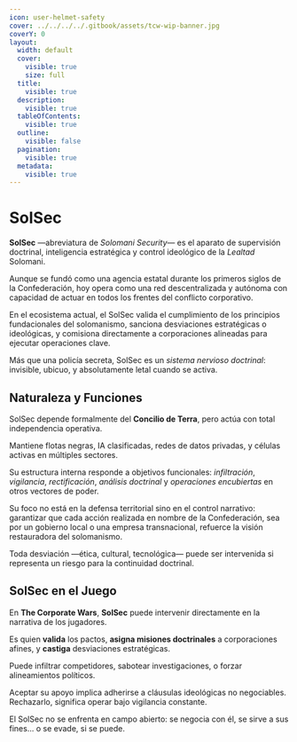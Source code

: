 ```yaml
---
icon: user-helmet-safety
cover: ../../../../.gitbook/assets/tcw-wip-banner.jpg
coverY: 0
layout:
  width: default
  cover:
    visible: true
    size: full
  title:
    visible: true
  description:
    visible: true
  tableOfContents:
    visible: true
  outline:
    visible: false
  pagination:
    visible: true
  metadata:
    visible: true
---
```


# SolSec

**SolSec** —abreviatura de *Solomani Security*— es el aparato de supervisión doctrinal, inteligencia estratégica y control ideológico de la _Lealtad_ Solomani.

Aunque se fundó como una agencia estatal durante los primeros siglos de la Confederación, hoy opera como una red descentralizada y autónoma con capacidad de actuar en todos los frentes del conflicto corporativo.

En el ecosistema actual, el SolSec valida el cumplimiento de los principios fundacionales del solomanismo, sanciona desviaciones estratégicas o ideológicas, y comisiona directamente a corporaciones alineadas para ejecutar operaciones clave.

Más que una policía secreta, SolSec es un *sistema nervioso doctrinal*: invisible, ubicuo, y absolutamente letal cuando se activa.

## Naturaleza y Funciones

SolSec depende formalmente del **Concilio de Terra**, pero actúa con total independencia operativa.

Mantiene flotas negras, IA clasificadas, redes de datos privadas, y células activas en múltiples sectores.

Su estructura interna responde a objetivos funcionales: _infiltración_, _vigilancia_, _rectificación_, _análisis doctrinal_ y _operaciones encubiertas_ en otros vectores de poder.

Su foco no está en la defensa territorial sino en el control narrativo: garantizar que cada acción realizada en nombre de la Confederación, sea por un gobierno local o una empresa transnacional, refuerce la visión restauradora del solomanismo.

Toda desviación —ética, cultural, tecnológica— puede ser intervenida si representa un riesgo para la continuidad doctrinal.

## SolSec en el Juego

En **The Corporate Wars**, **SolSec** puede intervenir directamente en la narrativa de los jugadores.

Es quien **valida** los pactos, **asigna misiones doctrinales** a corporaciones afines, y **castiga** desviaciones estratégicas.

Puede infiltrar competidores, sabotear investigaciones, o forzar alineamientos políticos.

Aceptar su apoyo implica adherirse a cláusulas ideológicas no negociables. Rechazarlo, significa operar bajo vigilancia constante.

El SolSec no se enfrenta en campo abierto: se negocia con él, se sirve a sus fines... o se evade, si se puede.
